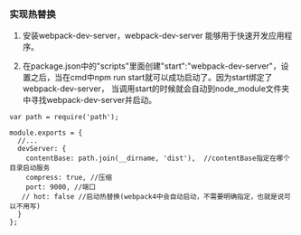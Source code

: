 ### 实现热替换
1. 安装webpack-dev-server，webpack-dev-server 能够用于快速开发应用程序。

2. 在package.json中的"scripts"里面创建"start":"webpack-dev-server"，设置之后，当在cmd中npm run start就可以成功启动了。因为start绑定了webpack-dev-server，
当调用start的时候就会自动到node_module文件夹中寻找webpack-dev-server并启动。
```
var path = require('path');

module.exports = {
  //...
  devServer: {
    contentBase: path.join(__dirname, 'dist'),  //contentBase指定在哪个目录启动服务
    compress: true, //压缩
    port: 9000, //端口
   // hot: false //启动热替换(webpack4中会自动启动，不需要明确指定，也就是说可以不用写)
  }
};
```
